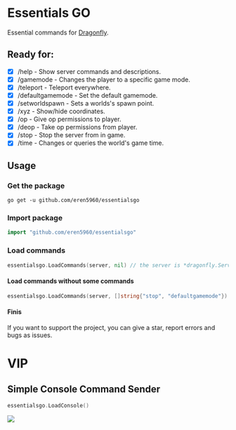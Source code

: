 # Essentials GO
Essential commands for [Dragonfly](https://github.com/df-mc/dragonfly).

## Ready for:
- [x] /help - Show server commands and descriptions.
- [x] /gamemode - Changes the player to a specific game mode.
- [x] /teleport - Teleport everywhere.
- [x] /defaultgamemode - Set the default gamemode.
- [x] /setworldspawn - Sets a worlds's spawn point.
- [x] /xyz - Show/hide coordinates.
- [x] /op - Give op permissions to player.
- [x] /deop - Take op permissions from player.
- [x] /stop - Stop the server from in game.
- [x] /time - Changes or queries the world's game time.

## Usage
### Get the package
`go get -u github.com/eren5960/essentialsgo`
### Import package
```go 
import "github.com/eren5960/essentialsgo"
```
### Load commands
```go
essentialsgo.LoadCommands(server, nil) // the server is *dragonfly.Server{}, nil for load all commands
```
#### Load commands without some commands
```go
essentialsgo.LoadCommands(server, []string{"stop", "defaultgamemode"}) // All will be loaded except "stop" and "defaultgamemode" command
```
#### Finis
If you want to support the project, you can give a star, report errors and bugs as issues.

# VIP
## Simple Console Command Sender
```go
essentialsgo.LoadConsole()
```
![](https://user-images.githubusercontent.com/35738714/92475213-b255e580-f1e5-11ea-9e15-c5cbfc71e98e.gif)
